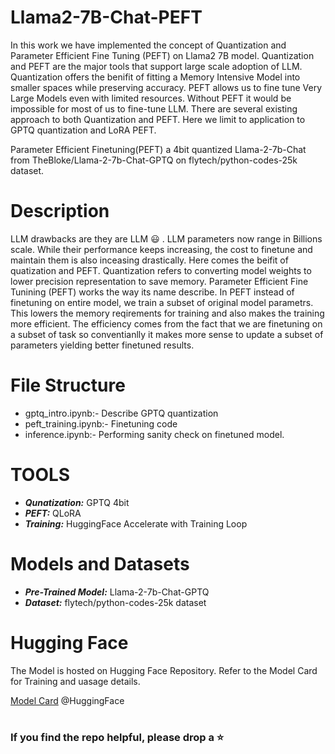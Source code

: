 # Llama2-7B-Chat-PEFT

In this work we have implemented the concept of Quantization and Parameter Efficient Fine Tuning (PEFT) on Llama2 7B model.
Quantization and PEFT are the major tools that support large scale adoption of LLM. Quantization offers the benifit of fitting a
Memory Intensive Model into smaller spaces while preserving accuracy. PEFT allows us to fine tune Very Large Models even with limited
resources. Without PEFT it would be impossible for most of us to fine-tune LLM. There are several existing approach to both Quantization and PEFT.
Here we limit to application to GPTQ quantization and LoRA PEFT.



Parameter Efficient Finetuning(PEFT) a 4bit quantized Llama-2-7b-Chat from TheBloke/Llama-2-7b-Chat-GPTQ on flytech/python-codes-25k dataset.

# Description

LLM drawbacks are they are LLM :smiley: . LLM parameters now range in Billions scale. While their performance keeps increasing, 
the cost to finetune and maintain them is also inceasing drastically. Here comes the beifit of quatization and PEFT.
Quantization refers to converting model weights to lower precision representation to save memory. Parameter Efficient Fine Tunining (PEFT) 
works the way its name describe. In PEFT instead of finetuning on entire model, we train a subset of original model parametrs. This lowers the memory 
reqirements for training and also makes the training more efficient. The efficiency comes from the fact that we are finetuning on a subset of task so 
conventianlly it makes more sense to update a subset of parameters yielding better finetuned results.

# File Structure

- gptq_intro.ipynb:- Describe GPTQ quantization 
- peft_training.ipynb:- Finetuning code
- inference.ipynb:- Performing sanity check on finetuned model.

# TOOLS
- ***Qunatization:*** GPTQ 4bit
- ***PEFT:*** QLoRA
- ***Training:*** HuggingFace Accelerate with Training Loop

# Models and Datasets
- ***Pre-Trained Model:*** Llama-2-7b-Chat-GPTQ
- ***Dataset:*** flytech/python-codes-25k dataset


# Hugging Face

The Model is hosted on Hugging Face Repository. Refer to the Model Card for Training and uasage details.

[Model Card](https://huggingface.co/SwastikM/Llama-2-7B-Chat-text2code) @HuggingFace

#
### If you find the repo helpful, please drop a ⭐
